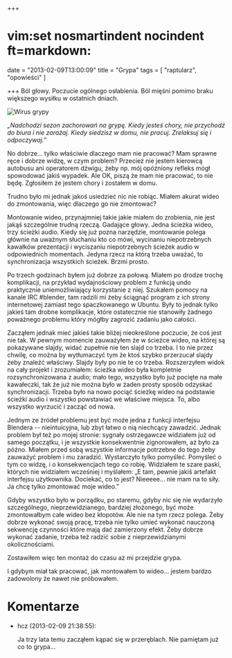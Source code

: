 +++
# vim:set nosmartindent nocindent ft=markdown:
date = "2013-02-09T13:00:09"
title = "Grypa"
tags = [ "raptularz", "opowieści" ]

+++
Ból głowy. Poczucie ogólnego osłabienia. Ból mięśni pomimo braku większego
wysiłku w ostatnich dniach.

<!--more-->

![Wirus grypy](http://media.blizinski.pl/images/blog/2013/wirus-grypy.png)

_„Nadchodzi sezon zachorowań na grypę. Kiedy jesteś chory, nie przychodź do
biura i nie zarażaj. Kiedy siedzisz w domu, nie pracuj. Zrelaksuj się
i odpoczywaj.”_

No dobrze... tylko właściwie dlaczego mam nie pracować? Mam sprawne ręce i
dobrze widzę, w czym problem? Przecież nie jestem kierowcą autobusu ani
operatorem dźwigu, żeby np. mój opóźniony refleks mógł spowodować jakiś
wypadek. Ale OK, piszą że mam nie pracować, to nie będę. Zgłosiłem że jestem
chory i zostałem w domu.

Trudno było mi jednak jakoś usiedzieć nic nie robiąc. Miałem akurat wideo do
zmontowania, więc dlaczego go nie zmontować?

Montowanie wideo, przynajmniej takie jakie miałem do zrobienia, nie jest jakąś
szczególnie trudną rzeczą. Gadające głowy. Jedna ścieżka wideo, trzy ścieżki
audio. Kiedy się już pozna narzędzie, montowanie polega głównie na uważnym
słuchaniu kto co mówi, wycinaniu niepotrzebnych kawałków prezentacji i
wyciszaniu niepotrzebnych ścieżek audio w odpowiednich momentach. Jedyna rzecz
na którą trzeba uważać, to synchronizacja wszystkich ścieżek. Brzmi prosto.

Po trzech godzinach byłem już dobrze za połową. Miałem po drodze trochę
komplikacji, na przykład wydajnościowy problem z funkcją undo praktycznie
uniemożliwiający korzystanie z niej. Szukałem pomocy na kanale IRC #blender,
tam radzili mi żeby ściągnąć program z ich strony internetowej zamiast tego
spaczkowanego w Ubuntu. Były to jednak tylko jakieś tam drobne komplikacje,
które ostatecznie nie stanowiły żadnego poważnego problemu który mógłby
zagrozić zadaniu jako całości.

Zacząłem jednak mieć jakieś takie bliżej nieokreślone poczucie, że coś jest
nie tak. W pewnym momencie zauważyłem że w ścieżce wideo, na której są
pokazywane slajdy, widać zupełnie nie ten slajd co trzeba. I to nie przez
chwilę, co można by wytłumaczyć tym że ktoś szybko przerzucał slajdy żeby
znaleźć właściwy. Slajdy były po nie te co trzeba. Rozszerzyłem widok na cały
projekt i zrozumiałem: ścieżka wideo była kompletnie rozsynchronizowana z
audio; mało tego, wszystko było już pocięte na małe kawałeczki, tak że już nie
można było w żaden prosty sposób odzyskać synchronizacji. Trzeba było na nowo
pociąć ścieżkę wideo na podstawie ścieżki audio i wszystko powstawiać we
właściwe miejsca. To, albo wszystko wyrzucić i zacząć od nowa.

Jednym ze źródeł problemu jest być może jedna z funkcji interfejsu Blendera --
nieintuicyjna, lub zbyt łatwo o nią niechcący zawadzić. Jednak problem był też
po mojej stronie: sygnały ostrzegawcze widziałem już od samego początku, i je
wszystkie konsekwentnie zignorowałem, aż było za późno. Miałem przed sobą
wszystkie informacje potrzebne do tego żeby zauważyć problem i mu zaradzić.
Wystarczyło tylko pomyśleć. Pomyśleć o tym co widzę, i o konsekwencjach tego
co robię. Widziałem te szare paski, których nie widziałem wcześniej i
myślałem: „E tam, pewnie jakiś artefakt interfejsu użytkownika. Dociekać, co
to jest? Nieeeee... nie mam na to siły. Ja chcę tylko zmontować moje wideo.”

Gdyby wszystko było w porządku, po staremu, gdyby nic się nie wydarzyło
szczególnego, nieprzewidzianego, bardziej złożonego, być może zmontowałbym
całe wideo bez kłopotów. Ale nie na tym rzecz polega. Żeby dobrze wykonać
swoją pracę, trzeba nie tylko umieć wykonać nauczoną sekwencję czynności które
mają dać zamierzony efekt. Żeby dobrze wykonać zadanie, trzeba też radzić
sobie z nieprzewidzianymi okolicznościami.

Zostawiłem więc ten montaż do czasu aż mi przejdzie grypa.

I gdybym miał tak pracować, jak montowałem to wideo... jestem bardzo
zadowolony że nawet nie próbowałem.

# Komentarze

* hcz (2013-02-09 21:38:55): <p>Ja trzy lata temu zacząłem kąpać się w
  przeręblach. Nie pamiętam już co to grypa...</p>
